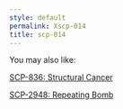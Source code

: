 ```yaml
---
style: default
permalink: Xscp-014
title: scp-014
---
```

You may also like:

[SCP-836: Structural Cancer](http://scp-wiki.net/scp-836)

[SCP-2948: Repeating Bomb](http://scp-wiki.net/scp-2948)
